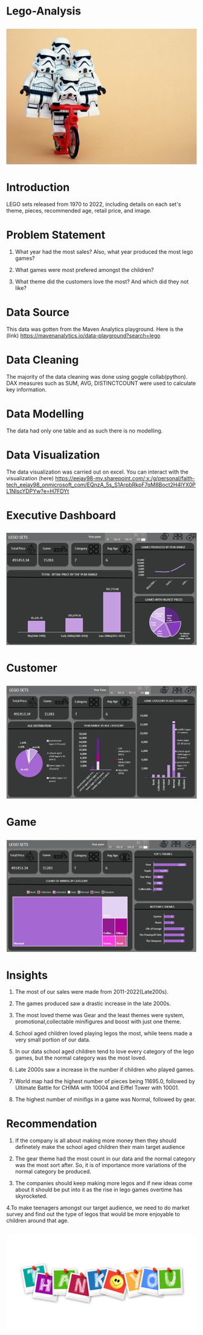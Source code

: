 # Lego-Analysis
![](excel_lego_image.jpg)
---
# Introduction
LEGO sets released from 1970 to 2022, including details on each set's theme, pieces, recommended age, retail price, and image.

# Problem Statement
1. What year had the most sales? Also, what year produced the most lego games?
   
3. What games were most prefered amongst the children?
   
5. What theme did the customers love the most? And which did they not like?

# Data Source
This data was gotten from the Maven Analytics playground. Here is the (link) https://mavenanalytics.io/data-playground?search=lego

# Data Cleaning 
The majority of the data cleaning was done using goggle collab(python). DAX measures such as SUM, AVG, DISTINCTCOUNT were used to calculate key information.

# Data Modelling
The data had only one table and as such there is no modelling.

# Data Visualization
The data visualization was carried out on excel. You can interact with the visualization (here) https://eejay98-my.sharepoint.com/:x:/g/personal/faith-tech_eejay98_onmicrosoft_com/EQnzA_5s_S1ArpbRkpF7qM8Boct2H4lYX0PL1NIscYDPYw?e=H7FDYt

# Executive Dashboard
![](lego_dash1.png)
---

# Customer
![](lego_dash2.png)
---

# Game
![](lego_dash3.png)
---

# Insights
1. The most of our sales were made from 2011-2022(Late200s).

2. The games produced saw a drastic increase in the late 2000s.

3. The most loved theme was Gear and the least themes were system, promotional,collectable minifigures and boost with just one theme.

4. School aged children loved playing legos the most, while teens made a very small portion of our data.

5. In our data school aged children tend to love every category of the lego games, but the normal category was the most loved.

6. Late 2000s saw a increase in the number if children who played games.

7. World map had the highest number of pieces being 11695.0, followed by Ultimate Battle for CHIMA with 10004 and Eiffel Tower with 10001.

8. The highest number of minifigs in a game was Normal, followed by gear.

# Recommendation
1. If the company is all about making more money then they should definetely make the school aged children their main target audience

2. The gear theme had the most count in our data and the normal category was the most sort after. So, it is of importance more variations of the normal category be produced.

3. The companies should keep making more legos and if new ideas come about it should be put into it as the rise in lego games overtime has skyrocketed.

4.To make teenagers amongst our target audience, we need to do market survey and find out the type of legos that would be more enjoyable to children around that age.


![](excel_lego_thanks.png)
---
   
